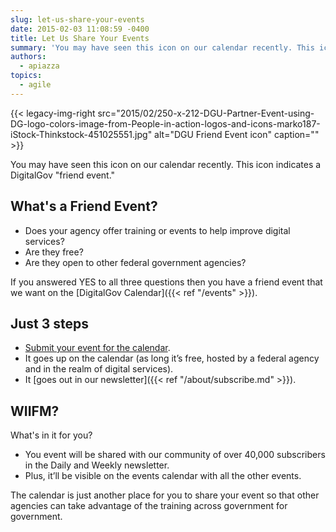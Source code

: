 ```yaml
---
slug: let-us-share-your-events
date: 2015-02-03 11:08:59 -0400
title: Let Us Share Your Events
summary: 'You may have seen this icon on our calendar recently. This icon indicates a DigitalGov &#8220;friend event.&#8221;'
authors:
  - apiazza
topics:
  - agile
---
```


{{< legacy-img-right src="2015/02/250-x-212-DGU-Partner-Event-using-DG-logo-colors-image-from-People-in-action-logos-and-icons-marko187-iStock-Thinkstock-451025551.jpg" alt="DGU Friend Event icon" caption="" >}}

You may have seen this icon on our calendar recently. This icon indicates a DigitalGov "friend event."

## What's a Friend Event?

  * Does your agency offer training or events to help improve digital services?
  * Are they free?
  * Are they open to other federal government agencies?

If you answered YES to all three questions then you have a friend event that we want on the [DigitalGov Calendar]({{< ref "/events" >}}).

## Just 3 steps

  * [Submit your event for the calendar](https://www.surveymonkey.com/s/friend-event).
  * It goes up on the calendar (as long it&#8217;s free, hosted by a federal agency and in the realm of digital services).
  * It [goes out in our newsletter]({{< ref "/about/subscribe.md" >}}).

## WIIFM?

What's in it for you?

  * You event will be shared with our community of over 40,000 subscribers in the Daily and Weekly newsletter.
  * Plus, it&#8217;ll be visible on the events calendar with all the other events.

The calendar is just another place for you to share your event so that other agencies can take advantage of the training across government for government.

